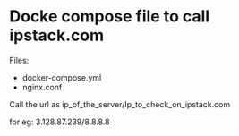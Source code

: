 # Docke compose file to  call ipstack.com

Files:
- docker-compose.yml
- nginx.conf

Call the url as ip_of_the_server/Ip_to_check_on_ipstack.com

for eg: 3.128.87.239/8.8.8.8
